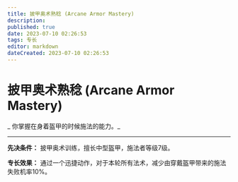 ```yaml
---
title: 披甲奥术熟稔 (Arcane Armor Mastery)
description: 
published: true
date: 2023-07-10 02:26:53
tags: 专长
editor: markdown
dateCreated: 2023-07-10 02:26:53
---
```


# 披甲奥术熟稔 (Arcane Armor Mastery)

_ 你掌握在身着盔甲的时候施法的能力。_

* * *

**先决条件：** 披甲奥术训练，擅长中型盔甲，施法者等级7级。

**专长效果：** 通过一个迅捷动作，对于本轮所有法术，减少由穿戴盔甲带来的施法失败机率10%。

